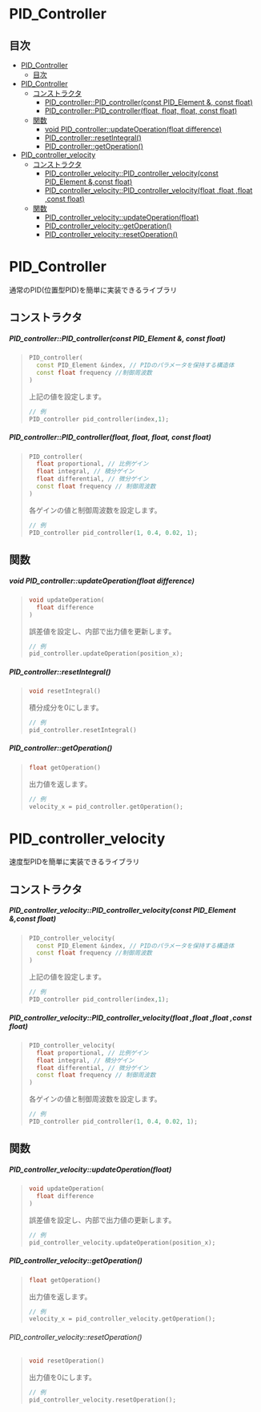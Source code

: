# PID_Controller

## 目次

- [PID_Controller](#pid_controller)  
  - [目次](#目次)  
- [PID_Controller](#pid_controller-1)  
  - [コンストラクタ](#コンストラクタ)  
    - [PID_controller::PID_controller(const PID_Element &, const float)](#pid_controllerpid_controllerconst-pid_element--const-float)  
    - [PID_controller::PID_controller(float, float, float, const float)](#pid_controllerpid_controllerfloat-float-float-const-float)  
  - [関数](#関数)  
    - [void PID_controller::updateOperation(float difference)](#void-pid_controllerupdateoperationfloat-difference)  
    - [PID_controller::resetIntegral()](#pid_controllerresetintegral)  
    - [PID_controller::getOperation()](#pid_controllergetoperation)  
- [PID_controller_velocity](#pid_controller_velocity)  
  - [コンストラクタ](#コンストラクタ-1)  
    - [PID_controller_velocity::PID_controller_velocity(const PID_Element &,const float)](#pid_controller_velocitypid_controller_velocityconst-pid_element-const-float)  
    - [PID_controller_velocity::PID_controller_velocity(float ,float ,float ,const float)](#pid_controller_velocitypid_controller_velocityfloat-float-float-const-float)  
  - [関数](#関数-1)  
    - [PID_controller_velocity::updateOperation(float)](#pid_controller_velocityupdateoperationfloat)  
    - [PID_controller_velocity::getOperation()](#pid_controller_velocitygetoperation)  
    - [PID_controller_velocity::resetOperation()](#pid_controller_velocityresetoperation)  


# PID_Controller

通常のPID(位置型PID)を簡単に実装できるライブラリ

## コンストラクタ

##### PID_controller::PID_controller(const PID_Element &, const float)
> ```c++
> PID_controller(
>   const PID_Element &index, // PIDのパラメータを保持する構造体
>   const float frequency //制御周波数
> )
> ```
> 上記の値を設定します。
> ```c++
> // 例
> PID_controller pid_controller(index,1);
> ```

##### PID_controller::PID_controller(float, float, float, const float)
> ```c++
> PID_controller(
>   float proportional, // 比例ゲイン
>   float integral, // 積分ゲイン
>   float differential, // 微分ゲイン
>   const float frequency // 制御周波数
> )
> ```
> 各ゲインの値と制御周波数を設定します。
> ```c++
> // 例
> PID_controller pid_controller(1, 0.4, 0.02, 1);
> ```

## 関数

##### void PID_controller::updateOperation(float difference)
> ```c++
> void updateOperation(
>   float difference
> )
> ```
> 誤差値を設定し、内部で出力値を更新します。
> ```c++
> // 例
> pid_controller.updateOperation(position_x);
> ```

##### PID_controller::resetIntegral()
> ```c++
> void resetIntegral()
> ```
> 積分成分を0にします。
> ```c++
> // 例
> pid_controller.resetIntegral()
> ```

##### PID_controller::getOperation()
> ```c++
> float getOperation()
> ```
> 出力値を返します。
> ```c++
> // 例
> velocity_x = pid_controller.getOperation();
> ```


# PID_controller_velocity

速度型PIDを簡単に実装できるライブラリ

## コンストラクタ

##### PID_controller_velocity::PID_controller_velocity(const PID_Element &,const float)
> ```c++
> PID_controller_velocity(
>   const PID_Element &index, // PIDのパラメータを保持する構造体
>   const float frequency //制御周波数
> )
> ```
> 上記の値を設定します。
> ```c++
> // 例
> PID_controller pid_controller(index,1);
> ```

##### PID_controller_velocity::PID_controller_velocity(float ,float ,float ,const float)
> ```c++
> PID_controller_velocity(
>   float proportional, // 比例ゲイン
>   float integral, // 積分ゲイン
>   float differential, // 微分ゲイン
>   const float frequency // 制御周波数
> )
> ```
> 各ゲインの値と制御周波数を設定します。
> ```c++
> // 例
> PID_controller pid_controller(1, 0.4, 0.02, 1);
> ```

## 関数

##### PID_controller_velocity::updateOperation(float)
> ```c++
> void updateOperation(
>   float difference
> )
> ```
> 誤差値を設定し、内部で出力値の更新します。
> ```c++
> // 例
> pid_controller_velocity.updateOperation(position_x);
> ```

##### PID_controller_velocity::getOperation()
> ```c++
> float getOperation()
> ```
> 出力値を返します。
> ```c++
> // 例
> velocity_x = pid_controller_velocity.getOperation();
> ```

###### PID_controller_velocity::resetOperation()
> ```c++
> void resetOperation()
> ```
> 出力値を0にします。
> ```c++
> // 例
> pid_controller_velocity.resetOperation();
> ```
